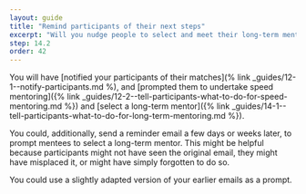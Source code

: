 ```yaml
---
layout: guide
title: "Remind participants of their next steps"
excerpt: "Will you nudge people to select and meet their long-term mentor?"
step: 14.2
order: 42
---
```


You will have [notified your participants of their matches](% link _guides/12-1--notify-participants.md %), and [prompted them to undertake speed mentoring]({% link _guides/12-2--tell-participants-what-to-do-for-speed-mentoring.md %}) and [select a long-term mentor]({% link _guides/14-1--tell-participants-what-to-do-for-long-term-mentoring.md %}). 

You could, additionally, send a reminder email a few days or weeks later, to prompt mentees to select a long-term mentor. This might be helpful because participants might not have seen the original email, they might have misplaced it, or might have simply forgotten to do so.

You could use a slightly adapted version of your earlier emails as a prompt.